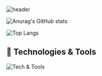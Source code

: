 

![header](https://capsule-render.vercel.app/api?type=transparent&color=auto&height=300&section=header&text=Welcome%20to%20SungChan's%20GitHub!&fontSize=50&fontColor=ffffff&animation=fadeIn)

![Anurag's GitHub stats](https://github-readme-stats.vercel.app/api?username=sungchan98&show_icons=true&theme=swift)

![Top Langs](https://github-readme-stats.vercel.app/api/top-langs/?username=sungchan98&layout=compact)

## 🔧 Technologies & Tools

![Tech & Tools](https://skillicons.dev/icons?i=java,python,js,html,css,git,github,vscode)




